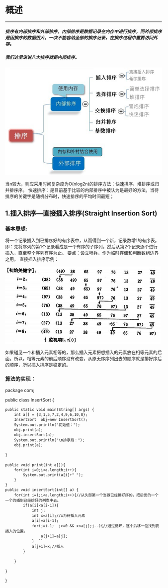 # 概述
---
##### 排序有内部排序和外部排序，内部排序是数据记录在内存中进行排序，而外部排序是因排序的数据很大，一次不能容纳全部的排序记录，在排序过程中需要访问外存。
##### 我们这里说说八大排序就是内部排序。

![](/assets/1.gai_shu.jpg)

当n较大，则应采用时间复杂度为O(nlog2n)的排序方法：快速排序、堆排序或归并排序序。
快速排序：是目前基于比较的内部排序中被认为是最好的方法，当待排序的关键字是随机分布时，快速排序的平均时间最短；

## 1.插入排序—直接插入排序(Straight Insertion Sort)

### 基本思想:
将一个记录插入到已排序好的有序表中，从而得到一个新，记录数增1的有序表。即：先将序列的第1个记录看成是一个有序的子序列，然后从第2个记录逐个进行插入，直至整个序列有序为止。
要点：设立哨兵，作为临时存储和判断数组边界之用。
直接插入排序示例：

![](/assets/1.jpg)

如果碰见一个和插入元素相等的，那么插入元素把想插入的元素放在相等元素的后面。所以，相等元素的前后顺序没有改变，从原无序序列出去的顺序就是排好序后的顺序，所以插入排序是稳定的。

### 算法的实现：

package com;  
  
public class InsertSort {  
  
    public static void main(String[] args) {  
        int a[] = {3,1,5,7,2,4,9,6,10,8};    
        InsertSort  obj=new InsertSort();  
        System.out.println("初始值：");  
        obj.print(a);  
        obj.insertSort(a);  
        System.out.println("\n排序后：");  
        obj.print(a);  
  
    }  
  
    public void print(int a[]){  
        for(int i=0;i<a.length;i++){  
            System.out.print(a[i]+" ");  
        }  
    }  
    public void insertSort(int[] a) {  
        for(int i=1;i<a.length;i++){//从头部第一个当做已经排好序的，把后面的一个一个的插到已经排好的列表中去。  
            if(a[i]<a[i-1]){  
                int j;  
                int x=a[i];//x为待插入元素  
                a[i]=a[i-1];  
                for(j=i-1;  j>=0 && x<a[j];j--){//通过循环，逐个后移一位找到要插入的位置。  
                    a[j+1]=a[j];  
                }  ``
                a[j+1]=x;//插入  
            }  
                  
        }  
          
    }  
}


